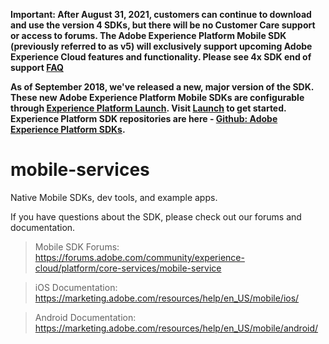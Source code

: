 **Important: After August 31, 2021, customers can continue to download and use the version 4 SDKs, but there will be no Customer Care support or access to forums. The Adobe Experience Platform Mobile SDK (previously referred to as v5) will exclusively support upcoming Adobe Experience Cloud features and functionality. Please see 4x SDK end of support [FAQ](https://aep-sdks.gitbook.io/docs/version-4-sdk-end-of-support-faq)**

**As of September 2018, we've released a new, major version of the SDK. These new Adobe Experience Platform Mobile SDKs are configurable through [Experience Platform Launch](https://www.adobe.com/experience-platform/launch.html). Visit [Launch](https://launch.adobe.com) to get started. Experience Platform SDK repositories are here - [Github: Adobe Experience Platform SDKs](https://github.com/Adobe-Marketing-Cloud/acp-sdks).**

mobile-services
===============

Native Mobile SDKs, dev tools, and example apps.

If you have questions about the SDK, please check out our forums and documentation.

> Mobile SDK Forums: https://forums.adobe.com/community/experience-cloud/platform/core-services/mobile-service

> iOS Documentation: https://marketing.adobe.com/resources/help/en_US/mobile/ios/

> Android Documentation: https://marketing.adobe.com/resources/help/en_US/mobile/android/

